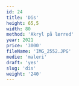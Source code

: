```yaml
---
id: 24
title: 'Dis'
height: 65,5
width: 80
method: 'Akryl på lærred'
year: 2021
price: '3000'
fileName: 'IMG_2552.JPG'
medie: 'maleri'
draft: 'yes'
slug: 'dis'
weight: '240'
---
```

